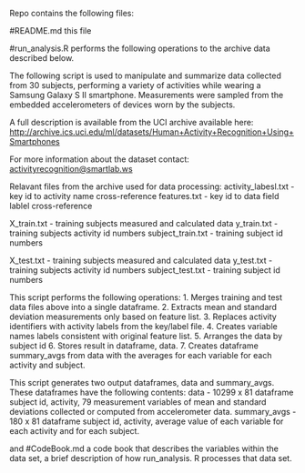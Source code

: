 Repo contains the following files:

#README.md 
this file

#run_analysis.R
 performs the following operations to the archive data described below.

 The following script is used to manipulate and summarize data collected 
 from 30 subjects, performing a variety of activities while wearing a
 Samsung Galaxy S II smartphone. Measurements were sampled from the embedded
 accelerometers of devices worn by the subjects.

 A full description is available from the UCI archive available here: 
 http://archive.ics.uci.edu/ml/datasets/Human+Activity+Recognition+Using+Smartphones 

 For more information about the dataset contact: activityrecognition@smartlab.ws

 Relavant files from the archive used for data processing:
 activity_labesl.txt   - key id to activity name cross-reference
 features.txt          - key id to data field lablel cross-reference

 X_train.txt           - training subjects measured and calculated data
 y_train.txt           - training subjects activity id numbers
 subject_train.txt     - training subject id numbers

 X_test.txt            - training subjects measured and calculated data
 y_test.txt            - training subjects activity id numbers
 subject_test.txt      - training subject id numbers

 This script performs the following operations:
       1. Merges training and test data files above into a single dataframe.
       2. Extracts mean and standard deviation measurements only based on feature list.
       3. Replaces activity identifiers with activity labels from the key/label file.
       4. Creates variable names labels consistent with original feature list.
       5. Arranges the data by subject id
       6. Stores result in dataframe, data.
       7. Creates dataframe summary_avgs from data with the averages for each variable
          for each activity and subject.

 This script generates two output dataframes, data and summary_avgs. These 
 dataframes have the following contents:
 data                  - 10299 x 81 dataframe
                         subject id, activity, 79 measurement variables of mean and
                         standard deviations collected or computed from accelerometer 
                         data.
 summary_avgs          - 180 x 81 dataframe
                         subject id, activity, average value of each variable for each 
                         activity and for each subject.

and
#CodeBook.md 
a code book that describes the variables within the data set, a brief description of how run_analysis. R processes that data set.

